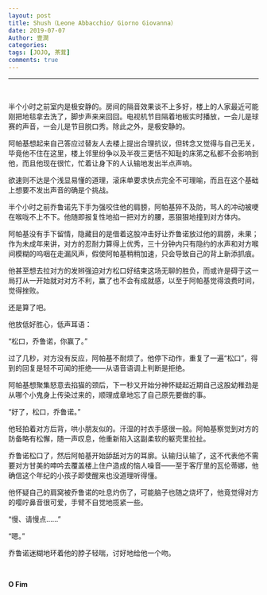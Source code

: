 ```yaml
---
layout: post
title: Shush（Leone Abbacchio/ Giorno Giovanna）
date: 2019-07-07
Author: 壹澗
categories: 
tags: [JOJO, 茶茸]
comments: true
--- 
```


***

<br/>

半个小时之前室内是极安静的。房间的隔音效果谈不上多好，楼上的人家最近可能刚把地毯拿去洗了，脚步声来来回回。电视机节目隔着地板实时播放，一会儿是球赛的声音，一会儿是节目脱口秀。除此之外，是极安静的。

阿帕基想起来自己答应过替友人去楼上提出合理抗议，但转念又觉得与自己无关，毕竟他不住在这里，楼上邻里纷争以及半夜三更恬不知耻的床笫之私都不会影响到他，而且他现在很忙，忙着让身下的人认输地发出半点声响。

欲速则不达是个浅显易懂的道理，滚床单要求快点完全不可理喻，而且在这个基础上想要不发出声音的确是个挑战。

半个小时之前乔鲁诺先下手为强咬住他的肩膀，阿帕基猝不及防，骂人的冲动被哽在喉咙不上不下。他随即报复性地掐一把对方的腰，恶狠狠地撞到对方体内。

阿帕基没有手下留情，隐藏目的是借着这股冲击好让乔鲁诺放过他的肩膀，未果；作为未成年来讲，对方的忍耐力算得上优秀，三十分钟内只有隐约的水声和对方喉间模糊的呜咽在走漏风声，假使阿帕基稍稍加速，只会导致自己的背上新添抓痕。

他甚至想去拉对方的发辫强迫对方松口好结束这场无聊的胜负，而或许是碍于这一局打从一开始就对对方不利，赢了也不会有成就感，以至于阿帕基觉得浪费时间，觉得挫败。

还是算了吧。

他放低好胜心，低声耳语：

“松口，乔鲁诺，你赢了。”

过了几秒，对方没有反应，阿帕基不耐烦了。他停下动作，重复了一遍“松口”，得到的回复是轻不可闻的拒绝——从语音语调上判断是拒绝。

阿帕基想聚集怒意去掐猫的颈后，下一秒又开始分神怀疑起近期自己这股幼稚劲是从哪个小鬼身上传染过来的，顺理成章地忘了自己原先要做的事。

“好了，松口，乔鲁诺。”

他轻拍着对方后背，哄小朋友似的。汗湿的衬衣手感很一般。阿帕基察觉到对方的防备略有松懈，随一声叹息，他重新陷入这副柔软的躯壳里拉扯。

乔鲁诺松口了，然后阿帕基开始舔舐对方的耳廓。认输归认输了，这不代表他不需要对方甘美的呻吟去覆盖楼上住户造成的恼人噪音——至于客厅里的瓦伦蒂娜，他确信这个年纪的小孩子即使醒来也没道理听得懂。

他怀疑自己的肩窝被乔鲁诺的吐息灼伤了，可能脑子也随之烧坏了，他竟觉得对方的嘤咛鼻音很可爱，手臂不自觉地揽紧一些。

“慢、请慢点……”

“嗯。”

乔鲁诺迷糊地环着他的脖子轻喘，讨好地给他一个吻。

<br/>

**O Fim**